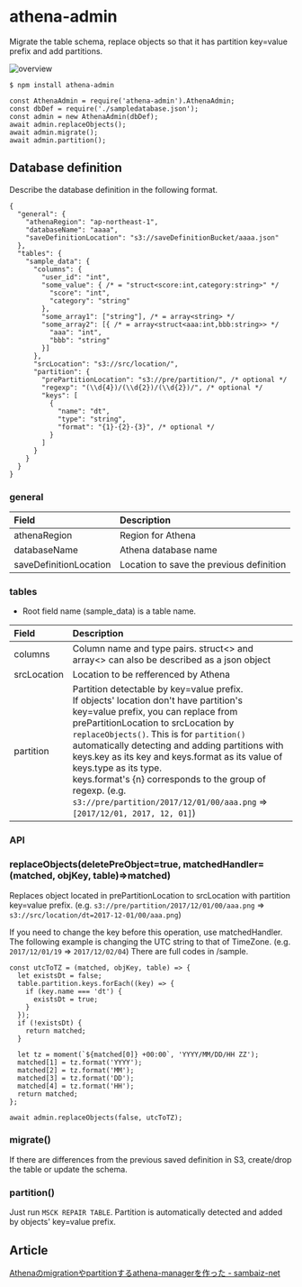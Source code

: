 # athena-admin

Migrate the table schema, replace objects so that it has partition key=value prefix and add partitions.

![overview](https://github.com/sambaiz/athena-admin/blob/master/doc/overview.png?raw=true)

```
$ npm install athena-admin
```

```
const AthenaAdmin = require('athena-admin').AthenaAdmin;
const dbDef = require('./sampledatabase.json');
const admin = new AthenaAdmin(dbDef);
await admin.replaceObjects();
await admin.migrate();
await admin.partition();
```

## Database definition

Describe the database definition in the following format.

```
{
  "general": {
    "athenaRegion": "ap-northeast-1",
    "databaseName": "aaaa",
    "saveDefinitionLocation": "s3://saveDefinitionBucket/aaaa.json"
  },
  "tables": {
    "sample_data": {
      "columns": {
        "user_id": "int",
        "some_value": { /* = "struct<score:int,category:string>" */
          "score": "int",
          "category": "string"
        },
        "some_array1": ["string"], /* = array<string> */
        "some_array2": [{ /* = array<struct<aaa:int,bbb:string>> */
          "aaa": "int",
          "bbb": "string"
        }]
      },
      "srcLocation": "s3://src/location/",
      "partition": {
        "prePartitionLocation": "s3://pre/partition/", /* optional */
        "regexp": "(\\d{4})/(\\d{2})/(\\d{2})/", /* optional */
        "keys": [
          {
            "name": "dt",
            "type": "string",
            "format": "{1}-{2}-{3}", /* optional */
          }
        ]
      }
    }
  }
}
```

### general

| Field  | Description |
|:-----------|:------------|
| athenaRegion | Region for Athena |
| databaseName | Athena database name |
| saveDefinitionLocation | Location to save the previous definition |

### tables

- Root field name (sample_data) is a table name.

| Field  | Description |
|:-----------|:------------|
| columns | Column name and type pairs. struct<> and array<> can also be described as a json object |
| srcLocation | Location to be refferenced by Athena |
| partition | Partition detectable by key=value prefix.<br>If objects' location don't have partition's key=value prefix, you can replace from prePartitionLocation to srcLocation by `replaceObjects()`. This is for `partition()` automatically detecting and adding partitions with keys.key as its key and keys.format as its value of keys.type as its type.<br>keys.format's {n} corresponds to the group of regexp. (e.g. `s3://pre/partition/2017/12/01/00/aaa.png` => `[2017/12/01, 2017, 12, 01]`) |

### API

### replaceObjects(deletePreObject=true, matchedHandler=(matched, objKey, table)=>matched)

Replaces object located in prePartitionLocation to srcLocation with partition key=value prefix.
(e.g. `s3://pre/partition/2017/12/01/00/aaa.png` => `s3://src/location/dt=2017-12-01/00/aaa.png`)

If you need to change the key before this operation, use matchedHandler.
The following example is changing the UTC string to that of TimeZone.
(e.g. `2017/12/01/19` => `2017/12/02/04`)
There are full codes in /sample.

```
const utcToTZ = (matched, objKey, table) => {
  let existsDt = false;
  table.partition.keys.forEach((key) => {
    if (key.name === 'dt') {
      existsDt = true;
    }
  });
  if (!existsDt) {
    return matched;
  }

  let tz = moment(`${matched[0]} +00:00`, 'YYYY/MM/DD/HH ZZ');
  matched[1] = tz.format('YYYY');
  matched[2] = tz.format('MM');
  matched[3] = tz.format('DD');
  matched[4] = tz.format('HH');
  return matched;
};

await admin.replaceObjects(false, utcToTZ);
```

### migrate()

If there are differences from the previous saved definition in S3, create/drop the table or update the schema.

### partition()

Just run `MSCK REPAIR TABLE`. Partition is automatically detected and added by objects' key=value prefix.

## Article

[Athenaのmigrationやpartitionするathena-managerを作った - sambaiz-net](https://www.sambaiz.net/article/145/)